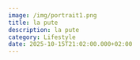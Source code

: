 ```yaml
---
image: /img/portrait1.png
title: la pute
description: la pute
category: Lifestyle
date: 2025-10-15T21:02:00.000+02:00
---
```

